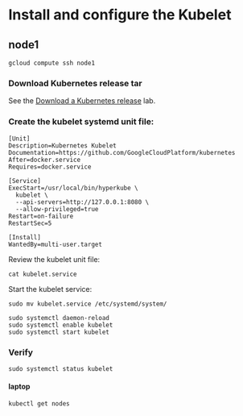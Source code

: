 # Install and configure the Kubelet

## node1

```
gcloud compute ssh node1
```

### Download Kubernetes release tar

See the [Download a Kubernetes release](download-a-kubernetes-release.md) lab.

### Create the kubelet systemd unit file:

```
[Unit]
Description=Kubernetes Kubelet
Documentation=https://github.com/GoogleCloudPlatform/kubernetes
After=docker.service
Requires=docker.service

[Service]
ExecStart=/usr/local/bin/hyperkube \
  kubelet \
  --api-servers=http://127.0.0.1:8080 \
  --allow-privileged=true
Restart=on-failure
RestartSec=5

[Install]
WantedBy=multi-user.target
```

Review the kubelet unit file:

```
cat kubelet.service
```

Start the kubelet service:

```
sudo mv kubelet.service /etc/systemd/system/
```

```
sudo systemctl daemon-reload
sudo systemctl enable kubelet
sudo systemctl start kubelet
```

### Verify

```
sudo systemctl status kubelet
```

#### laptop

```
kubectl get nodes
```
